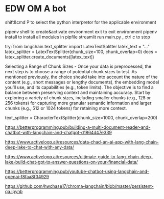 # EDW OM A bot

shift&cmd P to select the python interpretor for the applicable environment

pipenv shell to create&activate environment
exit to exit environment
pipenv install to install all modules in pipfile
streamlit run main.py , ctrl c to stop


try:
from langchain.text_splitter import LatexTextSplitter
latex_text = "..."
latex_splitter = LatexTextSplitter(chunk_size=100, chunk_overlap=0)
docs = latex_splitter.create_documents([latex_text])

Selecting a Range of Chunk Sizes - Once your data is preprocessed, the next step is to choose a range of potential chunk sizes to test. As mentioned previously, the choice should take into account the nature of the content (e.g., short messages or lengthy documents), the embedding model you’ll use, and its capabilities (e.g., token limits). The objective is to find a balance between preserving context and maintaining accuracy. Start by exploring a variety of chunk sizes, including smaller chunks (e.g., 128 or 256 tokens) for capturing more granular semantic information and larger chunks (e.g., 512 or 1024 tokens) for retaining more context.

text_splitter = CharacterTextSplitter(chunk_size=1000, chunk_overlap=200)

https://betterprogramming.pub/building-a-multi-document-reader-and-chatbot-with-langchain-and-chatgpt-d1864d47e339

https://www.activeloop.ai/resources/data-chad-an-ai-app-with-lang-chain-deep-lake-to-chat-with-any-data/

https://www.activeloop.ai/resources/ultimate-guide-to-lang-chain-deep-lake-build-chat-gpt-to-answer-questions-on-your-financial-data/

https://betterprogramming.pub/youtube-chatbot-using-langchain-and-openai-f8faa8f34929


https://github.com/hwchase17/chroma-langchain/blob/master/persistent-qa.ipynb